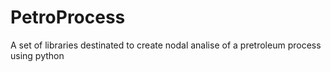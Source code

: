 # PetroProcess
A set of libraries destinated to create nodal analise of a pretroleum process using python
